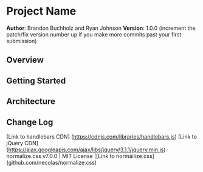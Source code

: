 # Project Name

**Author**: Brandon Buchholz and Ryan Johnson
**Version**: 1.0.0 (increment the patch/fix version number up if you make more commits past your first submission)

## Overview
<!-- Provide a high level overview of what this application is and why you are building it, beyond the fact that it's an assignment for a Code Fellows 301 class. (i.e. What's your problem domain?) -->

## Getting Started
<!-- What are the steps that a user must take in order to build this app on their own machine and get it running? -->

## Architecture
<!-- Provide a detailed description of the application design. What technologies (languages, libraries, etc) you're using, and any other relevant design information. -->

## Change Log
<!-- Use this are to document the iterative changes made to your application as each feature is successfully implemented. Use time stamps. Here's an examples:

01-01-2001 4:59pm - Application now has a fully-functional express server, with GET and POST routes for the book resource.

## Credits and Collaborations
<!-- Give credit (and a link) to other people or resources that helped you build this application. -->
[Link to handlebars CDN] (https://cdnjs.com/libraries/handlebars.js)
[Link to jQuery CDN] (https://ajax.googleapis.com/ajax/libs/jquery/3.1.1/jquery.min.js)
normalize.css v7.0.0 | MIT License |[Link to normailize.css] (github.com/necolas/normalize.css)